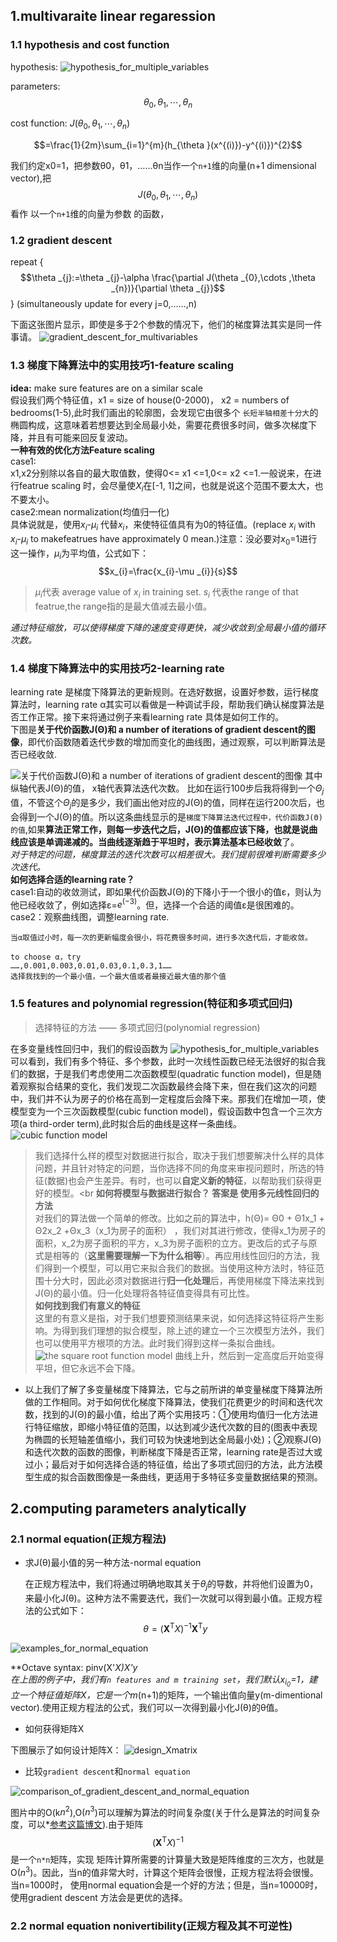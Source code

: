 ## 1.multivaraite linear regaression
### 1.1 hypothesis and cost function

hypothesis: 
![hypothesis_for_multiple_variables](https://github.com/Vita112/machine_learning/blob/master/machine_learning%20from%20stanford%20by%20Andrew%20Ng/img/hypothesis_for_multiple_variables.gif)

parameters: $$\theta _{0},\theta _{1},\cdots ,\theta _{n}$$

cost function: $J(\theta _{0},\theta _{1},\cdots ,\theta _{n})$

$$=\frac{1}{2m}\sum_{i=1}^{m}(h_{\theta }(x^{(i)})-y^{(i)})^{2}$$


我们约定x0=1，把参数θ0，θ1，……θn当作一个`n+1`维的向量(n+1 dimensional vector),把$$J(\theta _{0},\theta _{1},\cdots ,\theta _{n})$$看作 以一个`n+1`维的向量为参数 的函数，

### 1.2 gradient descent

repeat {
    $$\theta _{j}:=\theta _{j}-\alpha \frac{\partial J(\theta _{0},\cdots ,\theta _{n})}{\partial \theta _{j}}$$
    }              (simultaneously update for every j=0,……,n)

下面这张图片显示，即使是多于2个参数的情况下，他们的梯度算法其实是同一件事请。
![gradient_descent_for_multivariables](https://github.com/Vita112/machine_learning/blob/master/machine_learning%20from%20stanford%20by%20Andrew%20Ng/img/gradient_descent_for_multivariables.png)
### 1.3 梯度下降算法中的实用技巧1-feature scaling

**idea:** make sure features are on a similar scale<br>
假设我们两个特征值，x1 = size of house(0-2000)， x2 = numbers of bedrooms(1-5),此时我们画出的轮廓图，会发现它由很多个 `长短半轴相差十分大`的椭圆构成，这意味着若想要达到全局最小处，需要花费很多时间，做多次梯度下降，并且有可能来回反复波动。<br>
**一种有效的优化方法Feature scaling**<br>
case1:<br>
x1,x2分别除以各自的最大取值数，使得0<= x1 <=1,0<= x2 <=1.一般说来，在进行featrue scaling 时，会尽量使$X_i$在\[-1, 1]之间，也就是说这个范围不要太大，也不要太小。<br>
case2:mean normalization(均值归一化)<br>
具体说就是，使用$x_i$-$μ_i$ 代替$x_i$，来使特征值具有为0的特征值。(replace $x_i$ with $x_i$-$μ_i$ to makefeatrues have approximately 0 mean.)注意：没必要对$x_0$=1进行这一操作，$μ_i$为平均值，公式如下：
$$x_{i}=\frac{x_{i}-\mu _{i}}{s}$$
> $μ_i$代表 average value of $x_i$ in training set. $s_i$ 代表the range of that featrue,the range指的是最大值减去最小值。

*通过特征缩放，可以使得梯度下降的速度变得更快，减少收敛到全局最小值的循环次数。*
### 1.4 梯度下降算法中的实用技巧2-learning rate

learning rate 是梯度下降算法的更新规则。在选好数据，设置好参数，运行梯度算法时，learning rate α其实可以看做是一种调试手段，帮助我们确认梯度算法是否工作正常。接下来将通过例子来看learning rate 具体是如何工作的。<br>
下图是**关于代价函数J(Θ)和 a number of iterations of gradient descent的图像**，即代价函数随着迭代步数的增加而变化的曲线图，通过观察，可以判断算法是否已经收敛.
 
 ![关于代价函数J(Θ)和 a number of iterations of gradient descent的图像]()
 其中纵轴代表J(Θ)的值， x轴代表算法迭代次数。 比如在运行100步后我将得到一个$Θ_j$值，不管这个$Θ_j$的是多少，我们画出他对应的J(Θ)的值，同样在运行200次后，也会得到一个J(Θ)的值。所以这条曲线显示的是`梯度下降算法迭代过程中，代价函数J(Θ)的值`,如果**算法正常工作，则每一步迭代之后，J(Θ)的值都应该下降，也就是说曲线应该是单调递减的。**当曲线逐渐趋于平坦时，表示算法基本已经**收敛**了。<br>
*对于特定的问题，梯度算法的迭代次数可以相差很大。我们提前很难判断需要多少次迭代。*<br>
**如何选择合适的learning rate？**<br>
case1:自动的收敛测试，即如果代价函数J(Θ)的下降小于一个很小的值ε，则认为他已经收敛了，例如选择ε=$e^(-3)$。但，选择一个合适的阈值ε是很困难的。<br>
case2：观察曲线图，调整learning rate.
```当α取值很大时，曲线图很有可能成单调上升趋势，无法收敛。随着迭代次数的增加，代价越来越大.此时需要调整α为更小的值；
当α取值过小时，每一次的更新幅度会很小，将花费很多时间，进行多次迭代后，才能收敛。

to choose α，try
……,0.001,0.003,0.01,0.03,0.1,0.3,1……    
选择我找到的一个最小值，一个最大值或者最接近最大值的那个值
```

### 1.5 features and polynomial regression(特征和多项式回归)

>选择特征的方法 —— 多项式回归(polynomial regression)

在多变量线性回归中，我们的假设函数为
![hypothesis_for_multiple_variables](https://github.com/Vita112/machine_learning/blob/master/machine_learning%20from%20stanford%20by%20Andrew%20Ng/img/hypothesis_for_multiple_variables.gif)
可以看到，我们有多个特征、多个参数，此时一次线性函数已经无法很好的拟合我们的数据，于是我们考虑使用二次函数模型(quadratic function model)，但是随着观察拟合结果的变化，我们发现二次函数最终会降下来，但在我们这次的问题中，我们并不认为房子的价格在高到一定程度后会降下来。那我们在增加一项，使模型变为一个三次函数模型(cubic function model)，假设函数中包含一个三次方项(a  third-order term),此时拟合后的曲线是这样一条曲线。
![cubic function model](https://github.com/Vita112/machine_learning/blob/master/machine_learning%20from%20stanford%20by%20Andrew%20Ng/img/cubic%20function%20model.png)

>我们选择什么样的模型对数据进行拟合，取决于我们想要解决什么样的具体问题，并且针对特定的问题，当你选择不同的角度来审视问题时，所选的特征(数据)也会产生差异。有时，也可以**自定义新的特征**，以帮助我们获得更好的模型。<br
**如何将模型与数据进行拟合？  答案是 使用多元线性回归的方法**<br>
    对我们的算法做一个简单的修改。比如之前的算法中，h(Θ)= Θ0 + Θ1x_1 + Θ2x_2 +Θx_3（x_1为房子的面积） ，我们对其进行修改，使得x_1为房子的面积，x_2为房子面积的平方，x_3为房子面积的立方。更改后的式子与原式是相等的（**这里需要理解一下为什么相等**）。再应用线性回归的方法，我们得到一个模型，可以用它来拟合我们的数据。当使用这种方法时，特征范围十分大时，因此必须对数据进行**归一化处理**后，再使用梯度下降法来找到J(Θ)的最小值。归一化处理将各特征值变得具有可比性。<br>
**如何找到我们有意义的特征**<br>
    这里的有意义是指，对于我们想要预测结果来说，如何选择这特征将产生影响。为得到我们理想的拟合模型，除上述的建立一个三次模型方法外，我们也可以使用平方根项的方法。此时我们得到这样一条拟合曲线。
![the square root function model](https://github.com/Vita112/machine_learning/blob/master/machine_learning%20from%20stanford%20by%20Andrew%20Ng/img/the%20square%20root%20function%20model.png)
曲线上升，然后到一定高度后开始变得平坦，但它永远不会下降。
  + 以上我们了解了多变量梯度下降算法，它与之前所讲的单变量梯度下降算法所做的工作相同。对于如何优化梯度下降算法，使我们花费更少的时间和迭代次数，找到的J(Θ)的最小值，给出了两个实用技巧：①使用均值归一化方法进行特征缩放，即缩小特征值的范围，以达到减少迭代次数的目的(图表中表现为椭圆的长短轴差值缩小，我们可较为快速地到达全局最小处)；②观察J(Θ)和迭代次数的函数的图像，判断梯度下降是否正常，learning rate是否过大或过小；最后对于如何选择合适的特征值，给出了多项式回归的方法，此方法模型生成的拟合函数图像是一条曲线，更适用于多特征多变量数据结果的预测。

## 2.computing parameters analytically
### 2.1 normal equation(正规方程法)
+ 求J(θ)最小值的另一种方法-normal equation

    在正规方程法中，我们将通过明确地取其关于$θ_j$的导数，并将他们设置为0，来最小化J(θ)。这种方法不需要迭代，我们一次就可以得到最小值。正规方程法的公式如下：
    $$\theta =(\mathbf{X}^\mathrm{T}X)^{-1}\mathbf{X}^\mathrm{T}y$$

![examples_for_normal_equation](https://github.com/Vita112/machine_learning/blob/master/machine_learning%20from%20stanford%20by%20Andrew%20Ng/img/examples_for_normal_equation.png)

**Octave syntax: pinv(X'*X)*X'*y**<br>
在上图的例子中，我们有`n features and m training set`，我们默认$x_i_0$=1，建立一个特征值矩阵X，它是一个m*(n+1)的矩阵，一个输出值向量y(m-dimentional vector).使用正规方程法的公式，我们可以一次得到最小化J(θ)的θ值。
+ 如何获得矩阵X

下图展示了如何设计矩阵X：
![design_Xmatrix](https://github.com/Vita112/machine_learning/blob/master/machine_learning%20from%20stanford%20by%20Andrew%20Ng/img/design_Xmatrix.png)

+ 比较`gradient descent`和`normal equation`

![comparison_of_gradient_descent_and_normal_equation](https://github.com/Vita112/machine_learning/blob/master/machine_learning%20from%20stanford%20by%20Andrew%20Ng/img/comparison_of_gradient_descent_and_normal_equation.png)


图片中的O(k$n^2$),O($n^3$)可以理解为算法的时间复杂度(关于什么是算法的时间复杂度，可以*[参考这篇博文](https://blog.csdn.net/quiet_boy/article/details/53635774)).由于矩阵$$(\mathbf{X}^\mathrm{T}X)^{-1}$$是一个`n*n`矩阵，实现
矩阵计算所需要的计算量大致是矩阵维度的三次方，也就是O($n^3$)。因此，当n的值非常大时，计算这个矩阵会很慢，正规方程法将会很慢。当n=1000时，
使用normal equation会是一个好的方法；但是，当n=10000时，使用gradient descent 方法会是更优的选择。
### 2.2 normal equation nonivertibility(正规方程及其不可逆性)
